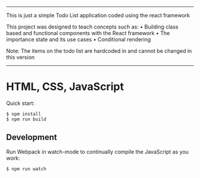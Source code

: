*****************************************************************************************
This is just a simple Todo List application coded using the react framework

This project was designed to teach concepts such as:
    •   Building class based and functional components with the React framework
    •	The importance state and its use cases
    •	Conditional rendering 








Note: The items on the todo list are hardcoded in and cannot be changed in this version 
******************************************************************************************

# HTML, CSS, JavaScript

Quick start:

```
$ npm install
$ npm run build
````

## Development

Run Webpack in watch-mode to continually compile the JavaScript as you work:

```
$ npm run watch
```

